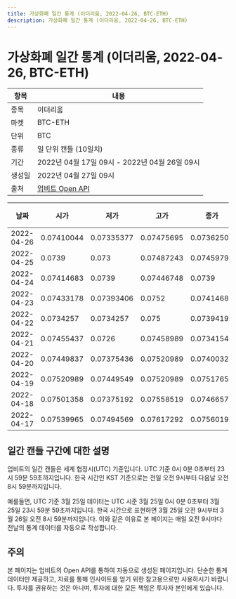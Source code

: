 ```yaml
---
title: 가상화폐 일간 통계 (이더리움, 2022-04-26, BTC-ETH)
description: 가상화폐 일간 통계 (이더리움, 2022-04-26, BTC-ETH)
---
```



가상화폐 일간 통계 (이더리움, 2022-04-26, BTC-ETH)
===

|항목|내용|
|--|--|
|종목|이더리움|
|마켓|BTC-ETH|
|단위|BTC|
|종류|일 단위 캔들 (10일치)|
|기간|2022년 04월 17일 09시 - 2022년 04월 26일 09시|
|생성일|2022년 04월 27일 09시|
|출처|[업비트 Open API](https://docs.upbit.com)|


|날짜|시가|저가|고가|종가|비고|
|--|--|--|--|--|--|
|2022-04-26|0.07410044|0.07335377|0.07475695|0.07362506|    |
|2022-04-25|0.0739|0.073|0.07487243|0.0745979|    |
|2022-04-24|0.07414683|0.0739|0.07446748|0.0739|    |
|2022-04-23|0.07433178|0.07393406|0.0752|0.07414683|    |
|2022-04-22|0.0734257|0.0734257|0.075|0.07394199|    |
|2022-04-21|0.07455437|0.0726|0.07458989|0.07341544|    |
|2022-04-20|0.07449837|0.07375436|0.07520989|0.07400323|    |
|2022-04-19|0.07520989|0.07449549|0.07520989|0.07517655|    |
|2022-04-18|0.07501358|0.07375192|0.07558519|0.07466572|    |
|2022-04-17|0.07539965|0.07494569|0.07617292|0.07560199|    |


일간 캔들 구간에 대한 설명
---


업비트의 일간 캔들은 세계 협정시(UTC) 기준입니다. 
UTC 기준 0시 0분 0초부터 23시 59분 59초까지입니다. 
한국 시간인 KST 기준으로는 전일 오전 9시부터 다음날 오전 8시 59분까지입니다. 


예를들면, UTC 기준 3월 25일 데이터는 UTC 시준 3월 25일 0시 0분 0초부터 3월 25일 23시 59분 59초까지입니다. 
한국 시간으로 표현하면 3월 25일 오전 9시부터 3월 26일 오전 8시 59분까지입니다. 
이와 같은 이유로 본 페이지는 매일 오전 9시마다 전날의 통계 데이터를 자동으로 작성합니다. 


주의
---


본 페이지는 업비트의 Open API를 통하여 자동으로 생성된 페이지입니다. 
단순한 통계 데이터만 제공하고, 자료를 통해 인사이트를 얻기 위한 참고용으로만 사용하시기 바랍니다. 
투자를 권유하는 것은 아니며, 투자에 대한 모든 책임은 투자자 본인에게 있습니다. 
